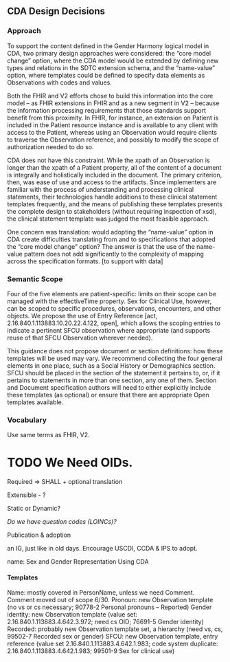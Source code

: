 ## CDA Design Decisions



### Approach

To support the content defined in the Gender Harmony logical model in CDA, two primary design approaches were considered: the “core model change” option, where the CDA model would be extended by defining new types and relations in the SDTC extension schema, and the “name-value” option, where templates could be defined to specify data elements as Observations with codes and values.

Both the FHIR and V2 efforts chose to build this information into the core model – as FHIR extensions in FHIR and as a new segment in V2 – because the information processing requirements that those standards support benefit from this proximity. In FHIR, for instance, an extension on Patient is included in the Patient resource instance and is available to any client with access to the Patient, whereas using an Observation would require clients to traverse the Observation reference, and possibly to modify the scope of authorization needed to do so.

CDA does not have this constraint. While the xpath of an Observation is longer than the xpath of a Patient property, all of the content of a document is integrally and holistically included in the document. The primary criterion, then, was ease of use and access to the artifacts. Since implementers are familiar with the process of understanding and processing clinical statements, their technologies handle additions to these clinical statement templates frequently, and the means of publishing these templates presents the complete design to stakeholders (without requiring inspection of xsd), the clinical statement template was judged the most feasible approach.

One concern was translation: would adopting the “name-value” option in CDA create difficulties translating from and to specifications that adopted the “core model change” option? The answer is that the use of the name-value pattern does not add significantly to the complexity of mapping across the specification formats. [to support with data]

### Semantic Scope

Four of the five elements are patient-specific: limits on their scope can be managed with the effectiveTime property. Sex for Clinical Use, however, can be scoped to specific procedures, observations, encounters, and other objects. We propose the use of Entry Reference [act, 2.16.840.1.113883.10.20.22.4.122, open], which allows the scoping entries to indicate a pertinent SFCU observation where appropriate (and supports reuse of that SFCU Observation wherever needed).

This guidance does not propose document or section definitions: how these templates will be used may vary. We recommend collecting the four general elements in one place, such as a Social History or Demographics section. SFCU should be placed in the section of the statement it pertains to, or, if it pertains to statements in more than one section, any one of them. Section and Document specification authors will need to either explicitly include these templates (as optional) or ensure that there are appropriate Open templates available.



### Vocabulary

Use same terms as FHIR, V2.

# **TODO** We Need OIDs.

Required => SHALL + optional translation

Extensible - ?

Static or Dynamic?

*Do we have question codes (LOINCs)?*

Publication & adoption

an IG, just like in old days. Encourage USCDI, CCDA & IPS to adopt.

name: Sex and Gender Representation Using CDA

#### Templates

Name: mostly covered in PersonName, unless we need Comment. Comment moved out of scope 6/30.
Pronoun: new Observation template (no vs or cs necessary; 90778-2 Personal pronouns – Reported)
Gender identity: new Observation template (value set: 2.16.840.1.113883.4.642.3.972; need cs OID;  76691-5 Gender identity)
Recorded: probably new Observation template set, a hierarchy (need vs, cs, 99502-7 Recorded sex or gender)
SFCU: new Observation template, entry reference (value set 2.16.840.1.113883.4.642.1.983; code system duplicate: 2.16.840.1.113883.4.642.1.983; 99501-9 Sex for clinical use) 
